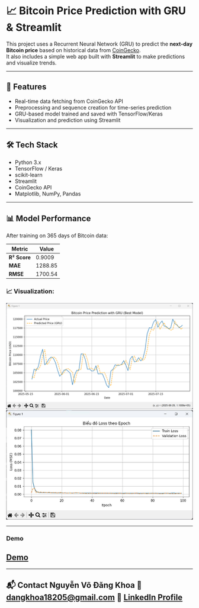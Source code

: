 # 📈 Bitcoin Price Prediction with GRU & Streamlit

This project uses a Recurrent Neural Network (GRU) to predict the **next-day Bitcoin price** based on historical data from [CoinGecko](https://www.coingecko.com/).  
It also includes a simple web app built with **Streamlit** to make predictions and visualize trends.

---

## 🚀 Features

- Real-time data fetching from CoinGecko API
- Preprocessing and sequence creation for time-series prediction
- GRU-based model trained and saved with TensorFlow/Keras
- Visualization and prediction using Streamlit

---

## 🛠️ Tech Stack

- Python 3.x
- TensorFlow / Keras
- scikit-learn
- Streamlit
- CoinGecko API
- Matplotlib, NumPy, Pandas

---
## 📊 Model Performance

After training on 365 days of Bitcoin data:

| Metric        | Value   |
|---------------|---------|
| **R² Score**  | 0.9009  |
| **MAE**       | 1288.85 |
| **RMSE**      | 1700.54 |

### 📈 Visualization:
![Predicted vs Actual](output/predicted_vs_actual.png)
![Loss Curve](output/loss_curve.jpg)

---
### Demo
[Demo](https://bitcoin-price-forecasting-gru-dl-s4bnv4ktidpbcqnrlniskg.streamlit.app/)
---

---
📬 Contact
Nguyễn Võ Đăng Khoa
📧 [dangkhoa18205@gmail.com](mailto:dangkhoa18205@gmail.com)
🔗 [LinkedIn Profile](https://www.linkedin.com/in/%C4%91%C4%83ng-khoa-nguy%E1%BB%85n-v%C3%B5-9067aa36a/)
---
